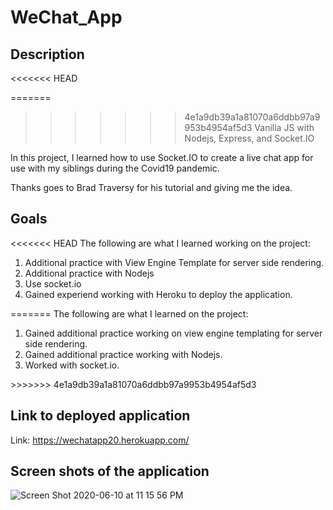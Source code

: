 # WeChat_App

## Description
<<<<<<< HEAD

=======
>>>>>>> 4e1a9db39a1a81070a6ddbb97a9953b4954af5d3
Vanilla JS with Nodejs, Express, and Socket.IO

In this project, I learned how to use Socket.IO to create a live chat app for use with my siblings during the Covid19 pandemic.

Thanks goes to Brad Traversy for his tutorial and giving me the idea.

## Goals

<<<<<<< HEAD
The following are what I learned working on the project:

<ol>
    <li>
        Additional practice with View Engine Template for server side rendering.
    </li>
    <li>
        Additional practice with Nodejs
    </li>
    <li>
        Use socket.io
    </li>
    <li>
        Gained experiend working with Heroku to deploy the application.
    </li>
</ol>
=======
The following are what I learned on the project:
  
  <ol>
  <li>Gained additional practice working on view engine templating for server side rendering.</li>
  <li>Gained additional practice working with Nodejs.</li>
  <li>Worked with socket.io.</li>
  </ol>
>>>>>>> 4e1a9db39a1a81070a6ddbb97a9953b4954af5d3

## Link to deployed application
Link: https://wechatapp20.herokuapp.com/ 

## Screen shots of the application

![Screen Shot 2020-06-10 at 11 15 56 PM](https://user-images.githubusercontent.com/46943342/84341325-d1a28f80-ab70-11ea-90d5-05217aca00d7.png) 



